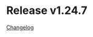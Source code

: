 # Release v1.24.7
[Changelog](https://docs.otc-service.com/releasenotes/terraform-provider-opentelekomcloud/current.html#v1-24-7)